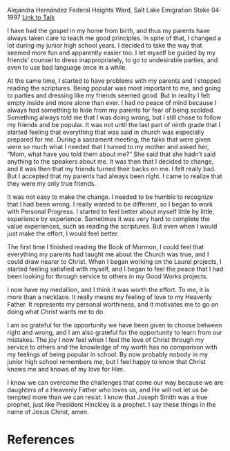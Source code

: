 Alejandra Hernández
Federal Heights Ward, Salt Lake Emigration Stake
04-1997
[Link to Talk](https://www.churchofjesuschrist.org/study/general-conference/1997/04/draw-nearer-to-christ?lang=eng)

I have had the gospel in my home from birth, and thus my parents have always taken care to teach me good principles. In spite of that, I changed a lot during my junior high school years. I decided to take the way that seemed more fun and apparently easier too. I let myself be guided by my friends’ counsel to dress inappropriately, to go to undesirable parties, and even to use bad language once in a while.

At the same time, I started to have problems with my parents and I stopped reading the scriptures. Being popular was most important to me, and going to parties and dressing like my friends seemed good. But in reality I felt empty inside and more alone than ever. I had no peace of mind because I always had something to hide from my parents for fear of being scolded. Something always told me that I was doing wrong, but I still chose to follow my friends and be popular. It was not until the last part of ninth grade that I started feeling that everything that was said in church was especially prepared for me. During a sacrament meeting, the talks that were given were so much what I needed that I turned to my mother and asked her, “Mom, what have you told them about me?” She said that she hadn’t said anything to the speakers about me. It was then that I decided to change, and it was then that my friends turned their backs on me. I felt really bad. But I accepted that my parents had always been right. I came to realize that they were my only true friends.

It was not easy to make the change. I needed to be humble to recognize that I had been wrong. I really wanted to be different, so I began to work with Personal Progress. I started to feel better about myself little by little, experience by experience. Sometimes it was very hard to complete the value experiences, such as reading the scriptures. But even when I would just make the effort, I would feel better.

The first time I finished reading the Book of Mormon, I could feel that everything my parents had taught me about the Church was true, and I could draw nearer to Christ. When I began working on the Laurel projects, I started feeling satisfied with myself, and I began to feel the peace that I had been looking for through service to others in my Good Works projects.

I now have my medallion, and I think it was worth the effort. To me, it is more than a necklace. It really means my feeling of love to my Heavenly Father. It represents my personal worthiness, and it motivates me to go on doing what Christ wants me to do.

I am so grateful for the opportunity we have been given to choose between right and wrong, and I am also grateful for the opportunity to learn from our mistakes. The joy I now feel when I feel the love of Christ through my service to others and the knowledge of my worth has no comparison with my feelings of being popular in school. By now probably nobody in my junior high school remembers me, but I feel happy to know that Christ knows me and knows of my love for Him.

I know we can overcome the challenges that come our way because we are daughters of a Heavenly Father who loves us, and He will not let us be tempted more than we can resist. I know that Joseph Smith was a true prophet, just like President Hinckley is a prophet. I say these things in the name of Jesus Christ, amen.

# References
